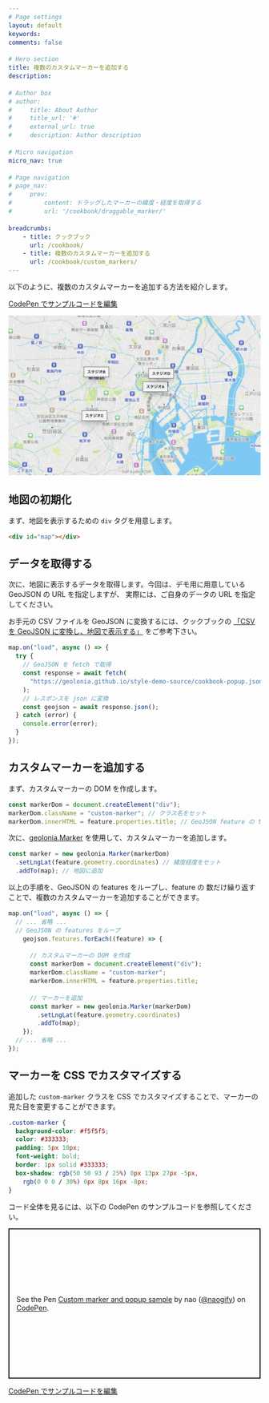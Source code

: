 ```yaml
---
# Page settings
layout: default
keywords:
comments: false

# Hero section
title: 複数のカスタムマーカーを追加する
description:

# Author box
# author:
#     title: About Author
#     title_url: '#'
#     external_url: true
#     description: Author description

# Micro navigation
micro_nav: true

# Page navigation
# page_nav:
#     prev:
#         content: ドラッグしたマーカーの緯度・経度を取得する
#         url: '/cookbook/draggable_marker/'

breadcrumbs:
    - title: クックブック
      url: /cookbook/
    - title: 複数のカスタムマーカーを追加する
      url: /cookbook/custom_markers/
---
```


以下のように、複数のカスタムマーカーを追加する方法を紹介します。

<a class="codepen" href="https://codepen.io/naogify/pen/MWBwgVy" target="codepen"><i class="icon icon--codepen"></i> CodePen でサンプルコードを編集</a>

![](/img/custom-markers1.png)

## 地図の初期化

まず、地図を表示するための `div` タグを用意します。

```html
<div id="map"></div>
```

## データを取得する

次に、地図に表示するデータを取得します。今回は、デモ用に用意している GeoJSON の URL を指定しますが、
実際には、ご自身のデータの URL を指定してください。

お手元の CSV ファイルを GeoJSON に変換するには、クックブックの [「CSV を GeoJSON に変換し、地図で表示する」](/cookbook/geojson-api/) をご参考下さい。


```javascript
map.on("load", async () => {
  try {
    // GeoJSON を fetch で取得
    const response = await fetch(
      "https://geolonia.github.io/style-demo-source/cookbook-popup.json"
    );
    // レスポンスを json に変換
    const geojson = await response.json();
  } catch (error) {
    console.error(error);
  }
});
```

## カスタムマーカーを追加する

まず、カスタムマーカーの DOM を作成します。
```javascript
const markerDom = document.createElement("div");
markerDom.className = "custom-marker"; // クラス名をセット
markerDom.innerHTML = feature.properties.title; // GeoJSON feature の title をセット
```


次に、<a href="https://geolonia.github.io/ja-maplibre-gl-js-docs/api/markers/#marker" class="" target="_blank">geolonia.Marker</a> を使用して、カスタムマーカーを追加します。

```javascript
const marker = new geolonia.Marker(markerDom)
  .setLngLat(feature.geometry.coordinates) // 緯度経度をセット
  .addTo(map); // 地図に追加
```

以上の手順を、GeoJSON の features をループし、feature の 数だけ繰り返すことで、複数のカスタムマーカーを追加することができます。

```javascript
map.on("load", async () => {
  // ... 省略 ...
  // GeoJSON の features をループ
    geojson.features.forEach((feature) => {

      // カスタムマーカーの DOM を作成
      const markerDom = document.createElement("div");
      markerDom.className = "custom-marker";
      markerDom.innerHTML = feature.properties.title;

      // マーカーを追加
      const marker = new geolonia.Marker(markerDom)
        .setLngLat(feature.geometry.coordinates)
        .addTo(map);
    });
  // ... 省略 ...
});
```

## マーカーを CSS でカスタマイズする

追加した `custom-marker` クラスを CSS でカスタマイズすることで、マーカーの見た目を変更することができます。

```css
.custom-marker {
  background-color: #f5f5f5;
  color: #333333;
  padding: 5px 10px;
  font-weight: bold;
  border: 1px solid #333333;
  box-shadow: rgb(50 50 93 / 25%) 0px 13px 27px -5px,
    rgb(0 0 0 / 30%) 0px 8px 16px -8px;
}
```

コード全体を見るには、以下の CodePen のサンプルコードを参照してください。

<p class="codepen" data-height="300" data-default-tab="html,result" data-slug-hash="MWBwgVy" data-user="naogify" style="height: 300px; box-sizing: border-box; display: flex; align-items: center; justify-content: center; border: 2px solid; margin: 1em 0; padding: 1em;">
  <span>See the Pen <a href="https://codepen.io/naogify/pen/MWBwgVy">
  Custom marker and popup sample</a> by nao (<a href="https://codepen.io/naogify">@naogify</a>)
  on <a href="https://codepen.io">CodePen</a>.</span>
</p>
<script async src="https://cpwebassets.codepen.io/assets/embed/ei.js"></script>

<a class="codepen" href="https://codepen.io/naogify/pen/MWBwgVy" target="codepen"><i class="icon icon--codepen"></i> CodePen でサンプルコードを編集</a>
